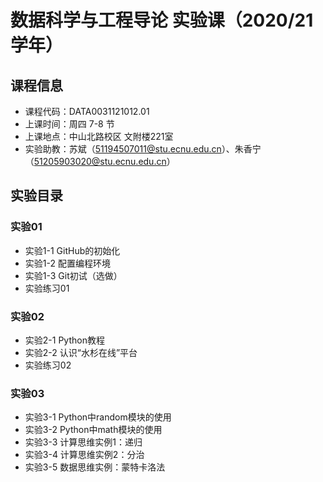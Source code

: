 # 数据科学与工程导论 实验课（2020/21学年）

## 课程信息

* 课程代码：DATA0031121012.01
* 上课时间：周四 7-8 节
* 上课地点：中山北路校区 文附楼221室
* 实验助教：苏斌（51194507011@stu.ecnu.edu.cn）、朱香宁（51205903020@stu.ecnu.edu.cn）

## 实验目录

### 实验01

* 实验1-1 GitHub的初始化
* 实验1-2 配置编程环境
* 实验1-3 Git初试（选做）
* 实验练习01

### 实验02

* 实验2-1 Python教程
* 实验2-2 认识“水杉在线”平台
* 实验练习02

### 实验03

* 实验3-1 Python中random模块的使用
* 实验3-2 Python中math模块的使用
* 实验3-3 计算思维实例1：递归
* 实验3-4 计算思维实例2：分治
* 实验3-5 数据思维实例：蒙特卡洛法